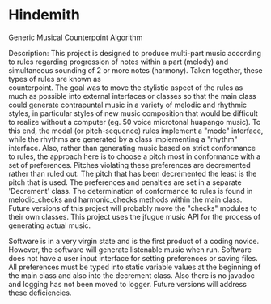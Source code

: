 # Hindemith
Generic Musical Counterpoint Algorithm

Description: 
This project is designed to produce multi-part music according to rules regarding progression of notes within a part (melody) and simultaneous sounding of 2 or more notes (harmony). Taken together, these types of rules are known as  
counterpoint. The goal was to move the stylistic aspect of the rules as much as possible into external interfaces or classes so that the main class could generate contrapuntal music in a variety of melodic and rhythmic styles, in particular styles of new music composition that would be difficult to realize without a computer (eg. 50 voice microtonal huapango music). To this end, the modal (or pitch-sequence) rules implement a "mode" interface, while the rhythms are generated by a class implementing a "rhythm" interface. Also, rather than generating music based on strict conformance to rules, the approach here is to choose a pitch most in conformance with a set of preferences. Pitches violating these preferences are decremented rather than ruled out. The pitch that has been decremented the least is the pitch that is used. The preferences and penalties are set in a separate 'Decrement' class. The determination of conformance to rules is found in melodic_checks and harmonic_checks methods within the main class. Future versions of this project will probably move the "checks" modules to their own classes. This project uses the jfugue music API for the process of generating actual music. 

Software is in a very virgin state and is the first product of a coding novice. However, the software will generate listenable music when run. Software does not have a user input interface for setting preferences or saving files. All preferences must be typed into static variable values at the beginning of the main class and also into the decrement class. Also there is no javadoc and logging has not been moved to logger. Future versions will address these deficiencies.  
